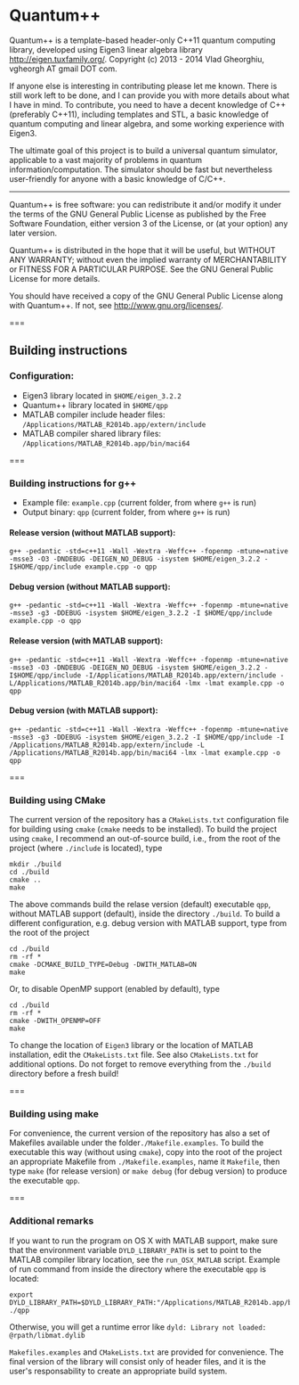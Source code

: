 Quantum++
===

Quantum++ is a template-based header-only C++11 quantum computing library, 
developed using Eigen3 linear algebra library http://eigen.tuxfamily.org/. 
Copyright (c) 2013 - 2014 Vlad Gheorghiu, vgheorgh AT gmail DOT com.

If anyone else is interesting in contributing please let me known. 
There is still work left to be done, and I can provide you with more details about what I have in mind. 
To contribute, you need to have a decent knowledge of C++ (preferably C++11), 
including templates and STL, a basic knowledge of quantum computing and linear algebra, 
and some working experience with Eigen3.

The ultimate goal of this project is to build a universal quantum simulator, 
applicable to a vast majority of problems in quantum information/computation. 
The simulator should be fast but nevertheless user-friendly for anyone with a basic knowledge of C/C++. 

---

Quantum++ is free software: you can redistribute it and/or modify
it under the terms of the GNU General Public License as published by
the Free Software Foundation, either version 3 of the License, or
(at your option) any later version.

Quantum++ is distributed in the hope that it will be useful,
but WITHOUT ANY WARRANTY; without even the implied warranty of
MERCHANTABILITY or FITNESS FOR A PARTICULAR PURPOSE.  See the
GNU General Public License for more details.

You should have received a copy of the GNU General Public License
along with Quantum++.  If not, see <http://www.gnu.org/licenses/>.

===
## Building instructions

### Configuration:

- Eigen3 library located in `$HOME/eigen_3.2.2`
- Quantum++ library located in `$HOME/qpp`
- MATLAB compiler include header files: `/Applications/MATLAB_R2014b.app/extern/include`
- MATLAB compiler shared library files: `/Applications/MATLAB_R2014b.app/bin/maci64`

===

### Building instructions for g++

- Example file: `example.cpp` (current folder, from where `g++` is run)
- Output binary: `qpp` (current folder, from where `g++` is run)

#### Release version (without MATLAB support): 

	g++ -pedantic -std=c++11 -Wall -Wextra -Weffc++ -fopenmp -mtune=native -msse3 -O3 -DNDEBUG -DEIGEN_NO_DEBUG -isystem $HOME/eigen_3.2.2 -I$HOME/qpp/include example.cpp -o qpp

#### Debug version (without MATLAB support): 

	g++ -pedantic -std=c++11 -Wall -Wextra -Weffc++ -fopenmp -mtune=native -msse3 -g3 -DDEBUG -isystem $HOME/eigen_3.2.2 -I $HOME/qpp/include example.cpp -o qpp

#### Release version (with MATLAB support): 

	g++ -pedantic -std=c++11 -Wall -Wextra -Weffc++ -fopenmp -mtune=native -msse3 -O3 -DNDEBUG -DEIGEN_NO_DEBUG -isystem $HOME/eigen_3.2.2 -I$HOME/qpp/include -I/Applications/MATLAB_R2014b.app/extern/include -L/Applications/MATLAB_R2014b.app/bin/maci64 -lmx -lmat example.cpp -o qpp

#### Debug version (with MATLAB support): 

	g++ -pedantic -std=c++11 -Wall -Wextra -Weffc++ -fopenmp -mtune=native -msse3 -g3 -DDEBUG -isystem $HOME/eigen_3.2.2 -I $HOME/qpp/include -I /Applications/MATLAB_R2014b.app/extern/include -L /Applications/MATLAB_R2014b.app/bin/maci64 -lmx -lmat example.cpp -o qpp

===

### Building using CMake 

The current version of the repository has a `CMakeLists.txt` configuration file for building using `cmake`
 (`cmake` needs to be installed). To build the project using `cmake`, I recommend an out-of-source build, 
 i.e., from the root of the project (where `./include` is located), type

    mkdir ./build
    cd ./build
    cmake ..
    make

The above commands build the relase version (default) executable `qpp`, 
without MATLAB support (default), inside the directory `./build`. 
To build a different configuration, e.g. debug version with MATLAB support, 
type from the root of the project

    cd ./build
    rm -rf *
    cmake -DCMAKE_BUILD_TYPE=Debug -DWITH_MATLAB=ON
    make
    
Or, to disable OpenMP support (enabled by default), type
   
    cd ./build
    rm -rf *
    cmake -DWITH_OPENMP=OFF
    make

To change the location of `Eigen3` library or the location of MATLAB installation, 
edit the `CMakeLists.txt` file. See also `CMakeLists.txt` for additional options.
Do not forget to remove everything from the `./build` directory before a fresh build!

===

### Building using make

For convenience, the current version of the repository has also a set of Makefiles available 
under the folder`./Makefile.examples`. To build the executable this way (without using `cmake`), 
copy into the root of the project 
an appropriate Makefile from `./Makefile.examples`, name it `Makefile`, 
then type `make` (for release version) or `make debug` (for debug version) to produce the executable `qpp`.

===

### Additional remarks

If you want to run the program on OS X with MATLAB support, make sure that the environment variable 
`DYLD_LIBRARY_PATH` is set to point to the MATLAB compiler library location, see the `run_OSX_MATLAB` script. 
Example of run command from inside the directory where the executable `qpp` is located:
	
	export DYLD_LIBRARY_PATH=$DYLD_LIBRARY_PATH:"/Applications/MATLAB_R2014b.app/bin/maci64"; ./qpp

Otherwise, you will get a runtime error like `dyld: Library not loaded: @rpath/libmat.dylib`

`Makefiles.examples` and `CMakeLists.txt` are provided for convenience.
The final version of the library will consist only of header files, 
and it is the user's responsability to create an appropriate build system.
